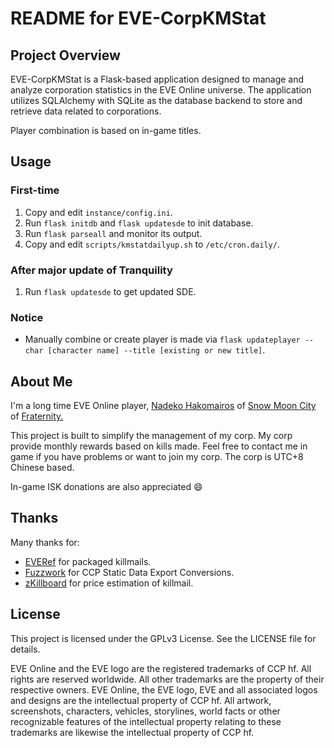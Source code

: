 # README for EVE-CorpKMStat

## Project Overview

EVE-CorpKMStat is a Flask-based application designed to manage and analyze corporation statistics in the EVE Online universe. The application utilizes SQLAlchemy with SQLite as the database backend to store and retrieve data related to corporations.

Player combination is based on in-game titles.


## Usage

### First-time

1. Copy and edit ```instance/config.ini```.
1. Run ```flask initdb``` and ```flask updatesde``` to init database.
1. Run ```flask parseall``` and monitor its output.
3. Copy and edit ```scripts/kmstatdailyup.sh``` to ```/etc/cron.daily/```.

### After major update of Tranquility

1. Run ```flask updatesde``` to get updated SDE.

### Notice

* Manually combine or create player is made via ```flask updateplayer --char [character name] --title [existing or new title]```.


## About Me

I'm a long time EVE Online player, [Nadeko Hakomairos](https://evewho.com/character/94299194) of [Snow Moon City](https://evewho.com/corporation/98702000) of [Fraternity.](https://evewho.com/alliance/99003581)

This project is built to simplify the management of my corp. My corp provide monthly rewards based on kills made. Feel free to contact me in game if you have problems or want to join my corp. The corp is UTC+8 Chinese based.

In-game ISK donations are also appreciated :smile:


## Thanks

Many thanks for:
* [EVERef](https://everef.net) for packaged killmails.
* [Fuzzwork](https://www.fuzzwork.co.uk/) for CCP Static Data Export Conversions.
* [zKillboard](https://zkillboard.com/) for price estimation of killmail.


## License

This project is licensed under the GPLv3 License. See the LICENSE file for details.

EVE Online and the EVE logo are the registered trademarks of CCP hf. All rights are reserved worldwide. All other trademarks are the property of their respective owners. EVE Online, the EVE logo, EVE and all associated logos and designs are the intellectual property of CCP hf. All artwork, screenshots, characters, vehicles, storylines, world facts or other recognizable features of the intellectual property relating to these trademarks are likewise the intellectual property of CCP hf.
